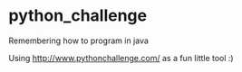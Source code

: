 # python_challenge
Remembering how to program in java

Using http://www.pythonchallenge.com/ as a fun little tool :)
